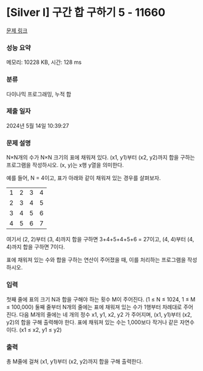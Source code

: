 # [Silver I] 구간 합 구하기 5 - 11660 

[문제 링크](https://www.acmicpc.net/problem/11660) 

### 성능 요약

메모리: 10228 KB, 시간: 128 ms

### 분류

다이나믹 프로그래밍, 누적 합

### 제출 일자

2024년 5월 14일 10:39:27

### 문제 설명

<p>N×N개의 수가 N×N 크기의 표에 채워져 있다. (x1, y1)부터 (x2, y2)까지 합을 구하는 프로그램을 작성하시오. (x, y)는 x행 y열을 의미한다.</p>

<p>예를 들어, N = 4이고, 표가 아래와 같이 채워져 있는 경우를 살펴보자.</p>

<table class="table table-bordered" style="line-height:20.8px; width:158px">
	<tbody>
		<tr>
			<td style="text-align:center">1</td>
			<td style="text-align:center">2</td>
			<td style="text-align:center">3</td>
			<td style="text-align:center">4</td>
		</tr>
		<tr>
			<td style="text-align:center">2</td>
			<td style="text-align:center">3</td>
			<td style="text-align:center">4</td>
			<td style="text-align:center">5</td>
		</tr>
		<tr>
			<td style="text-align:center">3</td>
			<td style="text-align:center">4</td>
			<td style="text-align:center">5</td>
			<td style="text-align:center">6</td>
		</tr>
		<tr>
			<td style="text-align:center">4</td>
			<td style="text-align:center">5</td>
			<td style="text-align:center">6</td>
			<td style="text-align:center">7</td>
		</tr>
	</tbody>
</table>

<p>여기서 (2, 2)부터 (3, 4)까지 합을 구하면 3+4+5+4+5+6 = 27이고, (4, 4)부터 (4, 4)까지 합을 구하면 7이다.</p>

<p>표에 채워져 있는 수와 합을 구하는 연산이 주어졌을 때, 이를 처리하는 프로그램을 작성하시오.</p>

### 입력 

 <p>첫째 줄에 표의 크기 N과 합을 구해야 하는 횟수 M이 주어진다. (1 ≤ N ≤ 1024, 1 ≤ M ≤ 100,000) 둘째 줄부터 N개의 줄에는 표에 채워져 있는 수가 1행부터 차례대로 주어진다. 다음 M개의 줄에는 네 개의 정수 x1, y1, x2, y2 가 주어지며, (x1, y1)부터 (x2, y2)의 합을 구해 출력해야 한다. 표에 채워져 있는 수는 1,000보다 작거나 같은 자연수이다. (x1 ≤ x2, y1 ≤ y2)</p>

### 출력 

 <p>총 M줄에 걸쳐 (x1, y1)부터 (x2, y2)까지 합을 구해 출력한다.</p>

